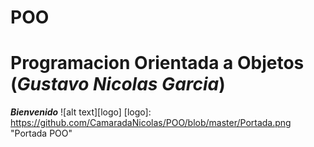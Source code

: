 # POO
 # __Programacion Orientada a Objetos__ (*Gustavo Nicolas Garcia*)
 __*Bienvenido*__ 
 ![alt text][logo]
 [logo]: https://github.com/CamaradaNicolas/POO/blob/master/Portada.png "Portada POO"
 
